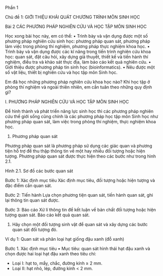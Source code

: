 Phần 1

Chủ đề 1: GIỚI THIỆU KHÁI QUÁT CHƯƠNG TRÌNH MÔN SINH HỌC

Bài 2 CÁC PHƯƠNG PHÁP NGHIÊN CỨU VÀ HỌC TẬP MÔN SINH HỌC

Học xong bài học này, em có thể:
• Trình bày và vận dụng được một số phương pháp nghiên cứu sinh học: phương pháp quan sát, phương pháp làm việc trong phòng thí nghiệm, phương pháp thực nghiệm khoa học.
• Trình bày và vận dụng được các kĩ năng trong tiến trình nghiên cứu khoa học: quan sát, đặt câu hỏi, xây dựng giả thuyết, thiết kế và tiến hành thí nghiệm, điều tra và khảo sát thực địa, làm báo cáo kết quả nghiên cứu.
• Giới thiệu được phương pháp tin sinh học (bioinformatics).
• Nêu được một số vật liệu, thiết bị nghiên cứu và học tập môn Sinh học.

Em đã học những phương pháp nghiên cứu khoa học nào? Khi học tập ở phòng thí nghiệm và ngoài thiên nhiên, em cần tuân theo những quy định gì?

I. PHƯƠNG PHÁP NGHIÊN CỨU VÀ HỌC TẬP MÔN SINH HỌC

Để hình thành và phát triển năng lực sinh học thì các phương pháp nghiên cứu thế giới sống cũng chính là các phương pháp học tập môn Sinh học như phương pháp quan sát, làm việc trong phòng thí nghiệm, thực nghiệm khoa học.

1. Phương pháp quan sát

Phương pháp quan sát là phương pháp sử dụng các giác quan và phương tiện hỗ trợ để thu thập thông tin về một hay nhiều đối tượng hoặc hiện tượng. Phương pháp quan sát được thực hiện theo các bước như trong hình 2.1.

Hình 2.1. Sơ đồ các bước quan sát

Bước 1: Xác định mục tiêu
Xác định mục tiêu, đối tượng hoặc hiện tượng và đặc điểm cần quan sát.

Bước 2: Tiến hành
Lựa chọn phương tiện quan sát, tiến hành quan sát, ghi lại thông tin quan sát được.

Bước 3: Báo cáo
Xử lí thông tin để kết luận về bản chất đối tượng hoặc hiện tượng quan sát. Báo cáo kết quả quan sát.

1. Hãy chọn một đối tượng sinh vật để quan sát và xây dựng các bước quan sát đối tượng đó.

Ví dụ 1: Quan sát và phân loại hạt giống đậu xanh (đỗ xanh)

Bước 1. Xác định mục tiêu
• Mục tiêu: quan sát hình thái hạt đậu xanh và chọn được hai loại hạt đậu xanh theo tiêu chí:
- Loại I: hạt to, mẩy, chắc, đường kính ≥ 2 mm.
- Loại II: hạt nhỏ, lép, đường kính < 2 mm.
